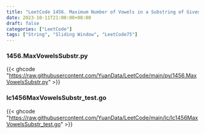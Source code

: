 ```yaml
---
title: "LeetCode 1456. Maximum Number of Vowels in a Substring of Given Length"
date: 2023-10-11T21:00:00+08:00
draft: false
categories: ["LeetCode"]
tags: ["String", "Sliding Window", "LeetCode75"]
---
```

### 1456.MaxVowelsSubstr.py
{{< ghcode "https://raw.githubusercontent.com/YuanData/LeetCode/main/py/1456.MaxVowelsSubstr.py" >}}

### lc1456MaxVowelsSubstr_test.go
{{< ghcode "https://raw.githubusercontent.com/YuanData/LeetCode/main/lc/lc1456MaxVowelsSubstr_test.go" >}}